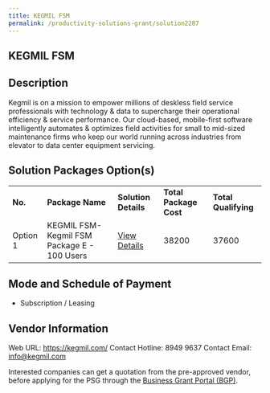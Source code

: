 ```yaml
---
title: KEGMIL FSM
permalink: /productivity-solutions-grant/solution2287
---
```


## KEGMIL FSM

## Description

Kegmil is on a mission to empower millions of deskless field service professionals with technology & data to supercharge their operational efficiency & service performance. Our cloud-based, mobile-first software intelligently automates & optimizes field activities for small to mid-sized maintenance firms who keep our world running across industries from elevator to data center equipment servicing.

## Solution Packages Option(s)

<table>
<tr>
<td><b>No.</b></td>
<td><b>Package Name</b></td>
<td><b>Solution Details</b></td>
<td><b>Total Package Cost</b></td>
<td><b>Total Qualifying</b></td>
</tr>
<tr>
<td>Option 1</td>
<td>KEGMIL FSM-Kegmil FSM Package E - 100 Users</td>
<td><a href='https://www.gobusiness.gov.sg/images/psg/FTV_Labs_20200793_Desensitised_Annex_3_Part_5.pdf'>View Details</a></td>
<td>38200</td>
<td>37600</td>
</tr>
</table>

## Mode and Schedule of Payment

 - Subscription / Leasing

## Vendor Information

 Web URL: https://kegmil.com/ 
Contact Hotline: 8949 9637
Contact Email: info@kegmil.com 


Interested companies can get a quotation from the pre-approved vendor, before applying for the PSG through the <a href='https://www.businessgrants.gov.sg/'>Business Grant Portal (BGP)</a>.
